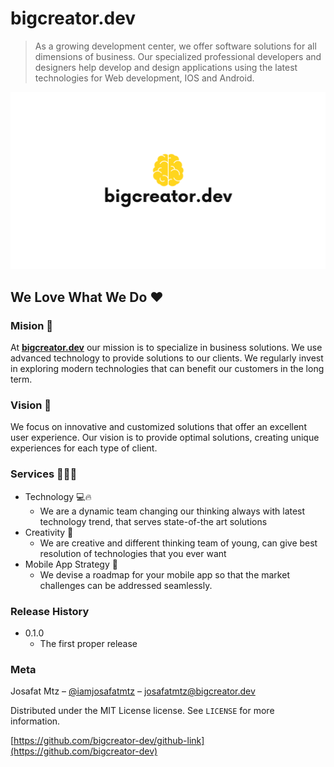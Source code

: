 # bigcreator.dev

> As a growing development center, we offer software solutions for all dimensions of business. Our specialized professional developers and designers help develop and design applications using the latest technologies for Web development, IOS and Android.

<picture>
  <source media="(prefers-color-scheme: dark)" srcset="/profile/assets/images/portada_dark.png">
  <source media="(prefers-color-scheme: light)" srcset="/profile/assets/images/portada.png">
  <img alt="Shows an illustrated sun in light color mode and a moon with stars in dark color mode." src="/profile/assets/images/portada.png">
</picture>

## We Love What We Do ♥️

### Mision 🎯

At [**bigcreator.dev**](https://www.bigcreator.dev) our mission is to specialize in business solutions. We use advanced technology to provide solutions to our clients.
We regularly invest in exploring modern technologies that can benefit our customers in the long term.

### Vision 🧐

We focus on innovative and customized solutions that offer an excellent user experience. Our vision is to provide optimal solutions, creating unique experiences for each type of client.

### Services 🧑🏻‍💻

- Technology 💻🔥
  - We are a dynamic team changing our thinking always with latest technology trend, that serves state-of-the art solutions
- Creativity 🧠
  - We are creative and different thinking team of young, can give best resolution of technologies that you ever want
- Mobile App Strategy 📱
  - We devise a roadmap for your mobile app so that the market challenges can be addressed seamlessly.

### Release History

- 0.1.0
  - The first proper release

### Meta

Josafat Mtz – [@iamjosafatmtz](https://twitter.com/iamjosafatmtz) – josafatmtz@bigcreator.dev

Distributed under the MIT License license. See `LICENSE` for more information.

[https://github.com/bigcreator-dev/github-link](https://github.com/bigcreator-dev)
